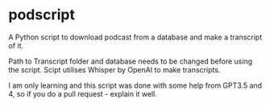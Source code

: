 # podscript
A Python script to download podcast from a database and make a transcript of it.

Path to Transcript folder and database needs to be changed before using the script.
Scipt utilises Whisper by OpenAI to make transcripts.

I am only learning and this script was done with some help from GPT3.5 and 4, so if you do a pull request - explain it well.
